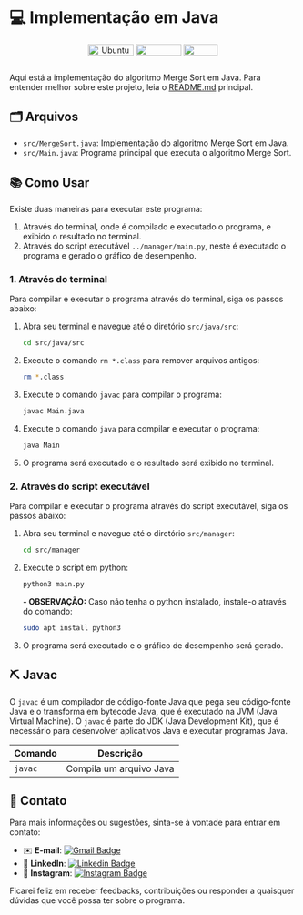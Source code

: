 # 💻 Implementação em Java

<div align="center">
   <img align="center" height="20px" width="80px" alt="Ubuntu" src="https://img.shields.io/badge/Ubuntu-E95420?logo=ubuntu&logoColor=white"/>
   <img align="center" height="20px" width="80px" src="https://img.shields.io/badge/VS%20Code-blue?logo=visual%20studio%20code"/>
   <img align="center" height="20px" width="60px" src="https://img.shields.io/badge/Java-%23ED8B00.svg?logo=openjdk&logoColor=white"/>
</div>

## 
Aqui está a implementação do algoritmo Merge Sort em Java. Para entender melhor sobre este projeto, leia o [README.md](../../README.md) principal.

## 🗂 Arquivos

- `src/MergeSort.java`: Implementação do algoritmo Merge Sort em Java.
- `src/Main.java`: Programa principal que executa o algoritmo Merge Sort.

## 📚 Como Usar
Existe duas maneiras para executar este programa:
1. Através do terminal, onde é compilado e executado o programa, e exibido o resultado no terminal.
2. Através do script executável `../manager/main.py`, neste é executado o programa e gerado o gráfico de desempenho.

### 1. Através do terminal
Para compilar e executar o programa através do terminal, siga os passos abaixo:

1. Abra seu terminal e navegue até o diretório `src/java/src`:
    ```bash
    cd src/java/src
    ```
2. Execute o comando `rm *.class` para remover arquivos antigos:
    ```bash
    rm *.class
    ```

3. Execute o comando `javac` para compilar o programa:
    ```bash
    javac Main.java
    ```

4. Execute o comando `java` para compilar e executar o programa:
    ```bash
    java Main
    ```
5. O programa será executado e o resultado será exibido no terminal.

### 2. Através do script executável
Para compilar e executar o programa através do script executável, siga os passos abaixo:

1. Abra seu terminal e navegue até o diretório `src/manager`:
    ```bash
    cd src/manager
    ```
2. Execute o script em python:
    ```bash
    python3 main.py
    ```
    **- OBSERVAÇÃO:** Caso não tenha o python instalado, instale-o através do comando:
    ```bash
    sudo apt install python3
    ```
3. O programa será executado e o gráfico de desempenho será gerado.

## ⛏ Javac

O `javac` é um compilador de código-fonte Java que pega seu código-fonte Java e o transforma em bytecode Java, que é executado na JVM (Java Virtual Machine). O `javac` é parte do JDK (Java Development Kit), que é necessário para desenvolver aplicativos Java e executar programas Java.


| Comando      | **Descrição**                           |
|--------------|-----------------------------------------|
| `javac`      | Compila um arquivo Java                 |

## 📧 Contato

Para mais informações ou sugestões, sinta-se à vontade para entrar em contato:

- ✉️ **E-mail**: [![Gmail Badge](https://img.shields.io/badge/-dudateixeirasouza@gmail.com-c14438?style=flat-square&logo=Gmail&logoColor=white&link=mailto:dudateixeirasouza@gmail.com)](mailto:dudateixeirasouza@gmail.com)
- 💼 **LinkedIn**: [![Linkedin Badge](https://img.shields.io/badge/-LinkedIn-0e76a8?style=flat-square&logo=Linkedin&logoColor=white)](https://www.linkedin.com/in/maria-eduarda-teixeira-souza-2a2b3a254/)
- 📸 **Instagram**: [![Instagram Badge](https://img.shields.io/badge/-Instagram-e4405f?style=flat-square&logo=Instagram&logoColor=white)](https://www.instagram.com/dudat_18/)

Ficarei feliz em receber feedbacks, contribuições ou responder a quaisquer dúvidas que você possa ter sobre o programa. 

